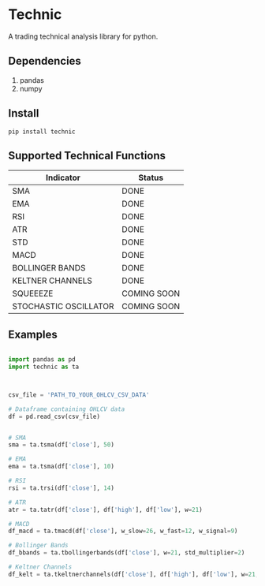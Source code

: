 # Technic

A trading technical analysis library for python.

## Dependencies

1. pandas
2. numpy

## Install

`pip install technic`

## Supported Technical Functions

| Indicator             | Status      |
| --------------------- | ----------- |
| SMA                   | DONE        |
| EMA                   | DONE        |
| RSI                   | DONE        |
| ATR                   | DONE        |
| STD                   | DONE        |
| MACD                  | DONE        |
| BOLLINGER BANDS       | DONE        |
| KELTNER CHANNELS      | DONE        |
| SQUEEEZE              | COMING SOON |
| STOCHASTIC OSCILLATOR | COMING SOON |

## Examples

```python

import pandas as pd
import technic as ta



csv_file = 'PATH_TO_YOUR_OHLCV_CSV_DATA'

# Dataframe containing OHLCV data
df = pd.read_csv(csv_file)


# SMA
sma = ta.tsma(df['close'], 50)

# EMA
ema = ta.tsma(df['close'], 10)

# RSI
rsi = ta.trsi(df['close'], 14)

# ATR
atr = ta.tatr(df['close'], df['high'], df['low'], w=21)

# MACD
df_macd = ta.tmacd(df['close'], w_slow=26, w_fast=12, w_signal=9)

# Bollinger Bands
df_bbands = ta.tbollingerbands(df['close'], w=21, std_multiplier=2)

# Keltner Channels
df_kelt = ta.tkeltnerchannels(df['close'], df['high'], df['low'], w=21, atr_multiplier=2)

```
